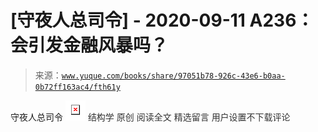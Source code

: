 # [守夜人总司令] - 2020-09-11 A236：会引发金融风暴吗？

> 来源：[`www.yuque.com/books/share/97051b78-926c-43e6-b0aa-0b72ff163ac4/fth61y`](https://www.yuque.com/books/share/97051b78-926c-43e6-b0aa-0b72ff163ac4/fth61y)

<ne-p id="520f42f3293818f927861ebbd5b15da4_p_0" data-lake-id="520f42f3293818f927861ebbd5b15da4_p_0"><ne-text id="u2d199411">守夜人总司令</ne-text></ne-p> <ne-p id="cf6ff924b7cb3fe6e1d29a8ea1879218" data-lake-id="cf6ff924b7cb3fe6e1d29a8ea1879218"><ne-card data-card-name="image" data-card-type="inline" id="l1ywK" data-event-boundary="card" style="color: rgb(51, 51, 51);">![](img/e161568b38b9d033fecd230acc235b3a.png)  <ne-p id="05778abea87a3b603ec42e10aaaad384" data-lake-id="05778abea87a3b603ec42e10aaaad384"><ne-text id="u7962ff81" style="color: rgb(51, 51, 51);">结构学</ne-text></ne-p> <ne-p id="1277ae921d454c200e7c6eb2a7907e7e" data-lake-id="1277ae921d454c200e7c6eb2a7907e7e"><ne-text id="u21e57bb7">原创</ne-text></ne-p> <ne-p id="c796bee6c44cbd5060deaac74811beae" data-lake-id="c796bee6c44cbd5060deaac74811beae"><ne-text id="u10e5467b">阅读全文</ne-text></ne-p> <ne-h3 id="19DTV" data-lake-id="19DTV"><ne-heading-ext><ne-heading-anchor></ne-heading-anchor><ne-heading-fold></ne-heading-fold></ne-heading-ext><ne-heading-content><ne-text id="uddb4ad1a" ne-fontsize="16" style="color: rgb(51, 51, 51);">精选留言</ne-text></ne-heading-content></ne-h3> <ne-p id="f54646957f0070b926ec596f7e315e74" data-lake-id="f54646957f0070b926ec596f7e315e74"><ne-text id="u47da00f0" style="color: rgb(51, 51, 51);">用户设置不下载评论</ne-text></ne-p></ne-card></ne-p>